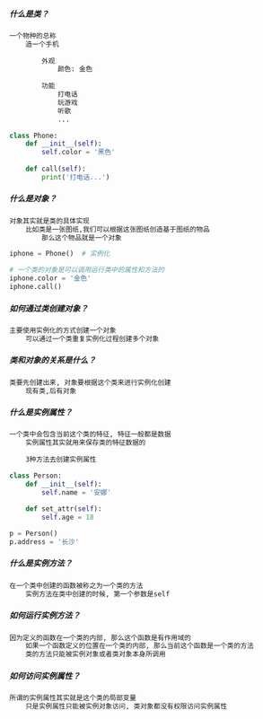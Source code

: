 ##### 什么是类？
```txt
一个物种的总称
    造一个手机
        
        外观
            颜色: 金色
        
        功能
            打电话
            玩游戏
            听歌
            ...
```
```python
class Phone:
    def __init__(self):
        self.color = '黑色'
    
    def call(self):
        print('打电话...')
```

##### 什么是对象？
```txt
对象其实就是类的具体实现
    比如类是一张图纸,我们可以根据这张图纸创造基于图纸的物品
        那么这个物品就是一个对象
```
```python
iphone = Phone()  # 实例化

# 一个类的对象是可以调用运行类中的属性和方法的
iphone.color = '金色'
iphone.call()
```

##### 如何通过类创建对象？
```txt
主要使用实例化的方式创建一个对象
    可以通过一个类重复实例化过程创建多个对象
```

##### 类和对象的关系是什么？
```txt
类要先创建出来, 对象要根据这个类来进行实例化创建
    现有类,后有对象
```

##### 什么是实例属性？
```txt
一个类中会包含当前这个类的特征, 特征一般都是数据
    实例属性其实就用来保存类的特征数据的
    
    3种方法去创建实例属性
```
```python
class Person:
    def __init__(self):
        self.name = '安娜'
    
    def set_attr(self):
        self.age = 18

p = Person()
p.address = '长沙'
```

##### 什么是实例方法？
```txt
在一个类中创建的函数被称之为一个类的方法
    实例方法在类中创建的时候, 第一个参数是self
```

##### 如何运行实例方法？
```txt
因为定义的函数在一个类的内部, 那么这个函数是有作用域的
    如果一个函数定义的位置在一个类的内部, 那么当前这个函数是一个类的方法
    类的方法只能被实例对象或者类对象本身所调用
```

##### 如何访问实例属性？
```txt
所谓的实例属性其实就是这个类的局部变量
    只是实例属性只能被实例对象访问, 类对象都没有权限访问实例属性
```
